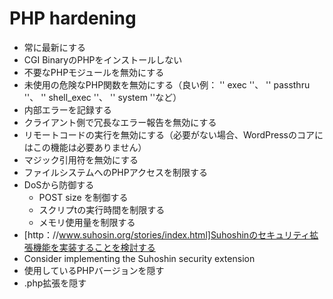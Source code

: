 # PHP hardening
* 常に最新にする
* CGI BinaryのPHPをインストールしない
* 不要なPHPモジュールを無効にする
* 未使用の危険なPHP関数を無効にする（良い例： '' exec ''、 '' passthru ''、 '' shell_exec ''、 '' system ''など）
* 内部エラーを記録する
* クライアント側で冗長なエラー報告を無効にする
* リモートコードの実行を無効にする（必要がない場合、WordPressのコアにはこの機能は必要ありません）
* マジック引用符を無効にする
* ファイルシステムへのPHPアクセスを制限する
* DoSから防御する
  * POST size を制御する
  * スクリプtの実行時間を制限する
  * メモリ使用量を制限する
* [http：//www.suhosin.org/stories/index.html]Suhoshinのセキュリティ拡張機能を実装することを検討する
* Consider implementing the Suhoshin security extension
* 使用しているPHPバージョンを隠す
* .php拡張を隠す

